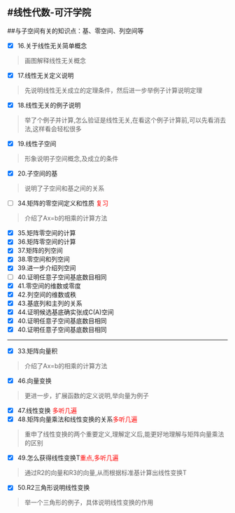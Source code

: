#线性代数-可汗学院
---
##与子空间有关的知识点：基、零空间、列空间等
- [x] 16.关于线性无关简单概念
>画图解释线性无关概念
- [x] 17.线性无关定义说明
>先说明线性无关成立的定理条件，然后进一步举例子计算说明定理
- [x] 18.线性无关的例子说明
>举了个例子并计算,怎么验证是线性无关,在看这个例子计算前,可以先看消去法,这样看会轻松很多
- [x] 19.线性子空间
>形象说明子空间概念,及成立的条件
- [x] 20.子空间的基
>说明了子空间和基之间的关系
- [ ] 34.矩阵的零空间定义和性质 <font color=red>复习</font>
>介绍了Ax=b的相乘的计算方法
- [x] 35.矩阵零空间的计算
- [x] 36.矩阵零空间的计算
- [x] 37.矩阵的列空间
- [x] 38.零空间和列空间
- [x] 39.进一步介绍列空间
- [ ] 40.证明任意子空间基底数目相同
- [x] 41.零空间的维数或零度
- [x] 42.列空间的维数或秩
- [x] 43.基底列和主列的关系
- [x] 44.证明候选基底确实张成C(A)空间
- [x] 40.证明任意子空间基底数目相同
- [x] 40.证明任意子空间基底数目相同
---
- [x] 33.矩阵向量积    
>介绍了Ax=b的相乘的计算方法
- [x] 46.向量变换
>更进一步，扩展函数的定义说明,举向量为例子
- [x] 47.线性变换 <font color=red>多听几遍</font>
- [x] 48.矩阵向量乘法和线性变换的关系<font color=red>多听几遍</font>
>重申了线性变换的两个重要定义,理解定义后,能更好地理解与矩阵向量乘法的区别

- [x] 49.怎么获得线性变换T<font color=red>重点,多听几遍</font>
>通过R2的向量和R3的向量,从而根据标准基计算出线性变换T

- [x] 50.R2三角形说明线性变换
>举一个三角形的例子，具体说明线性变换的作用
